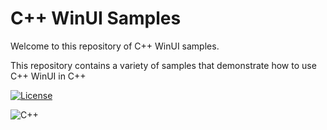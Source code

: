 # C++ WinUI Samples

Welcome to this repository of C++ WinUI samples.

This repository contains a variety of samples that demonstrate how to use C++ WinUI in C++

[![License](https://img.shields.io/badge/License-Apache_2.0-blue.svg)](https://opensource.org/licenses/Apache-2.0)

![C++](https://img.shields.io/badge/c++-%2300599C.svg?style=for-the-badge&logo=c%2B%2B&logoColor=white)
